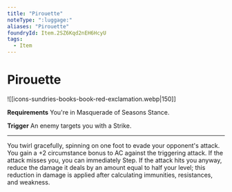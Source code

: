 ```yaml
---
title: "Pirouette"
noteType: ":luggage:"
aliases: "Pirouette"
foundryId: Item.2SZ6Kqd2nEH6HcyU
tags:
  - Item
---
```


# Pirouette
![[icons-sundries-books-book-red-exclamation.webp|150]]

**Requirements** You're in Masquerade of Seasons Stance.

**Trigger** An enemy targets you with a Strike.

* * *

You twirl gracefully, spinning on one foot to evade your opponent's attack. You gain a +2 circumstance bonus to AC against the triggering attack. If the attack misses you, you can immediately Step. If the attack hits you anyway, reduce the damage it deals by an amount equal to half your level; this reduction in damage is applied after calculating immunities, resistances, and weakness.
